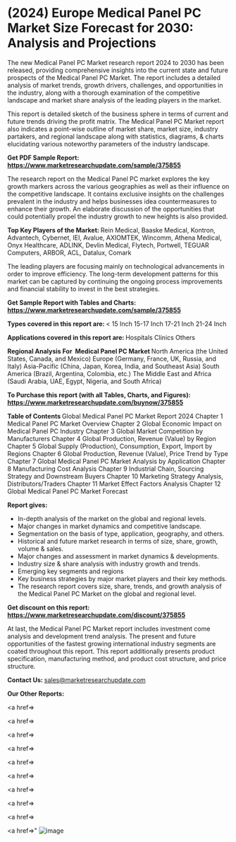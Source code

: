 # (2024) Europe Medical Panel PC Market Size Forecast for 2030: Analysis and Projections

The new Medical Panel PC Market research report 2024 to 2030 has been released, providing comprehensive insights into the current state and future prospects of the Medical Panel PC Market. The report includes a detailed analysis of market trends, growth drivers, challenges, and opportunities in the industry, along with a thorough examination of the competitive landscape and market share analysis of the leading players in the market.

This report is detailed sketch of the business sphere in terms of current and future trends driving the profit matrix. The Medical Panel PC Market report also indicates a point-wise outline of market share, market size, industry partakers, and regional landscape along with statistics, diagrams, &amp; charts elucidating various noteworthy parameters of the industry landscape.

<strong><b>Get PDF Sample Report: <a href=https://www.marketresearchupdate.com/sample/375855>https://www.marketresearchupdate.com/sample/375855</a></b></strong>

The research report on the Medical Panel PC market explores the key growth markers across the various geographies as well as their influence on the competitive landscape. It contains exclusive insights on the challenges prevalent in the industry and helps businesses idea countermeasures to enhance their growth. An elaborate discussion of the opportunities that could potentially propel the industry growth to new heights is also provided.

<strong><b>Top Key Players of the Market:
</b></strong>Rein Medical, Baaske Medical, Kontron, Advantech, Cybernet, IEI, Avalue, AXIOMTEK, Wincomm, Athena Medical, Onyx Healthcare, ADLINK, Devlin Medical, Flytech, Portwell, TEGUAR Computers, ARBOR, ACL, Datalux, Comark<strong><b>
</b></strong>

The leading players are focusing mainly on technological advancements in order to improve efficiency. The long-term development patterns for this market can be captured by continuing the ongoing process improvements and financial stability to invest in the best strategies.

<strong><b>Get Sample Report with Tables and Charts: <a href=https://www.marketresearchupdate.com/sample/375855>https://www.marketresearchupdate.com/sample/375855</a></b></strong>

<strong><b>Types covered in this report are:
</b></strong>< 15 Inch
15-17 Inch
17-21 Inch
21-24 Inch<strong><b>
</b></strong>

<strong><b>Applications covered in this report are:
</b></strong>Hospitals
Clinics
Others<strong><b>
</b></strong>

<strong><b>Regional Analysis For  Medical Panel PC Market</b></strong><strong><b>
</b></strong>North America (the United States, Canada, and Mexico)
Europe (Germany, France, UK, Russia, and Italy)
Asia-Pacific (China, Japan, Korea, India, and Southeast Asia)
South America (Brazil, Argentina, Colombia, etc.)
The Middle East and Africa (Saudi Arabia, UAE, Egypt, Nigeria, and South Africa)

<strong><b>To Purchase this report (with all Tables, Charts, and Figures): <a href=https://www.marketresearchupdate.com/buynow/375855>https://www.marketresearchupdate.com/buynow/375855</a></b></strong>

<strong><b>Table of Contents</b></strong><strong><b>
</b></strong>Global Medical Panel PC Market Report 2024
Chapter 1 Medical Panel PC Market Overview
Chapter 2 Global Economic Impact on Medical Panel PC Industry
Chapter 3 Global Market Competition by Manufacturers
Chapter 4 Global Production, Revenue (Value) by Region
Chapter 5 Global Supply (Production), Consumption, Export, Import by Regions
Chapter 6 Global Production, Revenue (Value), Price Trend by Type
Chapter 7 Global Medical Panel PC Market Analysis by Application
Chapter 8 Manufacturing Cost Analysis
Chapter 9 Industrial Chain, Sourcing Strategy and Downstream Buyers
Chapter 10 Marketing Strategy Analysis, Distributors/Traders
Chapter 11 Market Effect Factors Analysis
Chapter 12 Global Medical Panel PC Market Forecast

<strong><b>Report gives:</b></strong>

- In-depth analysis of the market on the global and regional levels.
- Major changes in market dynamics and competitive landscape.
- Segmentation on the basis of type, application, geography, and others.
- Historical and future market research in terms of size, share, growth, volume &amp; sales.
- Major changes and assessment in market dynamics &amp; developments.
- Industry size &amp; share analysis with industry growth and trends.
- Emerging key segments and regions
- Key business strategies by major market players and their key methods.
- The research report covers size, share, trends, and growth analysis of the Medical Panel PC Market on the global and regional level.

<strong><b>Get discount on this report: <a href=https://www.marketresearchupdate.com/discount/375855>https://www.marketresearchupdate.com/discount/375855</a></b></strong>

At last, the Medical Panel PC Market report includes investment come analysis and development trend analysis. The present and future opportunities of the fastest growing international industry segments are coated throughout this report. This report additionally presents product specification, manufacturing method, and product cost structure, and price structure.

<strong><b>Contact Us:
</b></strong>sales@marketresearchupdate.com

<strong>Our Other Reports:</strong>

<a href=></a>

<a href=></a>

<a href=></a>

<a href=></a>

<a href=></a>

<a href=></a>

<a href=></a>

<a href=></a>

<a href=></a>

<a href=></a>"
![image](https://github.com/Gayatrikarjule/Market-Analysis-360/assets/97346546/c9360327-0b94-411c-9c36-a24c435308a9)
